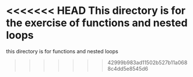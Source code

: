<<<<<<< HEAD
This directory is for the exercise of functions and nested loops
=======
this directory is for functions and nested loops
>>>>>>> 42999b983ad11502b527b11a0688c4dd5e8545d6
